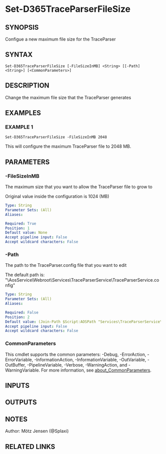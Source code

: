 ﻿---
external help file: d365fo.tools-help.xml
Module Name: d365fo.tools
online version:
schema: 2.0.0
---

# Set-D365TraceParserFileSize

## SYNOPSIS
Configue a new maximum file size for the TraceParser

## SYNTAX

```
Set-D365TraceParserFileSize [-FileSizeInMB] <String> [[-Path] <String>] [<CommonParameters>]
```

## DESCRIPTION
Change the maximum file size that the TraceParser generates

## EXAMPLES

### EXAMPLE 1
```
Set-D365TraceParserFileSize -FileSizeInMB 2048
```

This will configure the maximum TraceParser file to 2048 MB.

## PARAMETERS

### -FileSizeInMB
The maximum size that you want to allow the TraceParser file to grow to

Original value inside the configuration is 1024 (MB)

```yaml
Type: String
Parameter Sets: (All)
Aliases:

Required: True
Position: 1
Default value: None
Accept pipeline input: False
Accept wildcard characters: False
```

### -Path
The path to the TraceParser.config file that you want to edit

The default path is: "\AosService\Webroot\Services\TraceParserService\TraceParserService.config"

```yaml
Type: String
Parameter Sets: (All)
Aliases:

Required: False
Position: 2
Default value: (Join-Path $Script:AOSPath "Services\TraceParserService\TraceParserService.config")
Accept pipeline input: False
Accept wildcard characters: False
```

### CommonParameters
This cmdlet supports the common parameters: -Debug, -ErrorAction, -ErrorVariable, -InformationAction, -InformationVariable, -OutVariable, -OutBuffer, -PipelineVariable, -Verbose, -WarningAction, and -WarningVariable. For more information, see [about_CommonParameters](http://go.microsoft.com/fwlink/?LinkID=113216).

## INPUTS

## OUTPUTS

## NOTES
Author: Mötz Jensen (@Splaxi)

## RELATED LINKS
